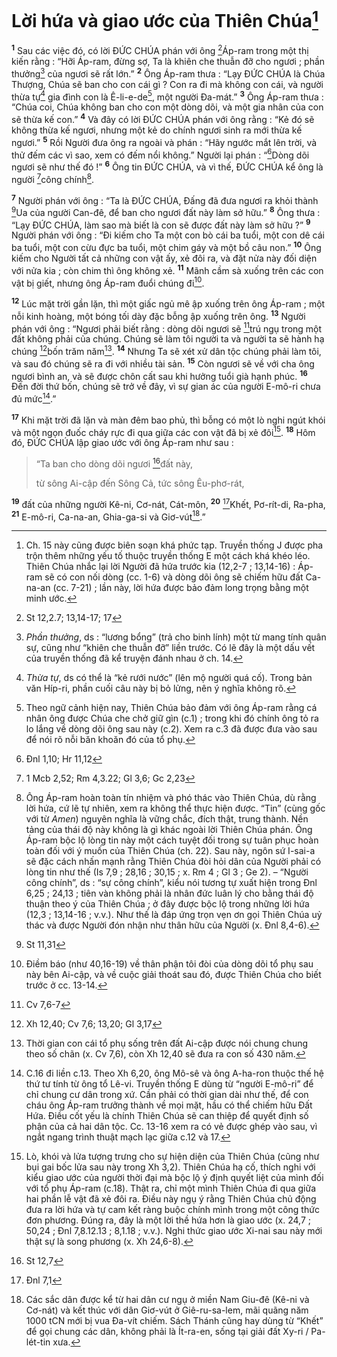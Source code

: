 # Lời hứa và giao ước của Thiên Chúa[^1]
<sup><b>1</b></sup> Sau các việc đó, có lời ĐỨC CHÚA phán với ông [^1*]Áp-ram trong một thị kiến rằng : “Hỡi Áp-ram, đừng sợ, Ta là khiên che thuẫn đỡ cho ngươi ; phần thưởng[^2] của ngươi sẽ rất lớn.” <sup><b>2</b></sup> Ông Áp-ram thưa : “Lạy ĐỨC CHÚA là Chúa Thượng, Chúa sẽ ban cho con cái gì ? Con ra đi mà không con cái, và người thừa tự[^3] gia đình con là Ê-li-e-de[^4], một người Đa-mát.” <sup><b>3</b></sup> Ông Áp-ram thưa : “Chúa coi, Chúa không ban cho con một dòng dõi, và một gia nhân của con sẽ thừa kế con.” <sup><b>4</b></sup> Và đây có lời ĐỨC CHÚA phán với ông rằng : “Kẻ đó sẽ không thừa kế ngươi, nhưng một kẻ do chính ngươi sinh ra mới thừa kế ngươi.” <sup><b>5</b></sup> Rồi Người đưa ông ra ngoài và phán : “Hãy ngước mắt lên trời, và thử đếm các vì sao, xem có đếm nổi không.” Người lại phán : “[^2*]Dòng dõi ngươi sẽ như thế đó !” <sup><b>6</b></sup> Ông tin ĐỨC CHÚA, và vì thế, ĐỨC CHÚA kể ông là người [^3*]công chính[^5].

<sup><b>7</b></sup> Người phán với ông : “Ta là ĐỨC CHÚA, Đấng đã đưa ngươi ra khỏi thành [^4*]Ua của người Can-đê, để ban cho ngươi đất này làm sở hữu.” <sup><b>8</b></sup> Ông thưa : “Lạy ĐỨC CHÚA, làm sao mà biết là con sẽ được đất này làm sở hữu ?” <sup><b>9</b></sup> Người phán với ông : “Đi kiếm cho Ta một con bò cái ba tuổi, một con dê cái ba tuổi, một con cừu đực ba tuổi, một chim gáy và một bồ câu non.” <sup><b>10</b></sup> Ông kiếm cho Người tất cả những con vật ấy, xẻ đôi ra, và đặt nửa này đối diện với nửa kia ; còn chim thì ông không xẻ. <sup><b>11</b></sup> Mãnh cầm sà xuống trên các con vật bị giết, nhưng ông Áp-ram đuổi chúng đi[^6].

<sup><b>12</b></sup> Lúc mặt trời gần lặn, thì một giấc ngủ mê ập xuống trên ông Áp-ram ; một nỗi kinh hoàng, một bóng tối dày đặc bỗng ập xuống trên ông. <sup><b>13</b></sup> Người phán với ông : “Ngươi phải biết rằng : dòng dõi ngươi sẽ [^5*]trú ngụ trong một đất không phải của chúng. Chúng sẽ làm tôi người ta và người ta sẽ hành hạ chúng [^6*]bốn trăm năm[^7]. <sup><b>14</b></sup> Nhưng Ta sẽ xét xử dân tộc chúng phải làm tôi, và sau đó chúng sẽ ra đi với nhiều tài sản. <sup><b>15</b></sup> Còn ngươi sẽ về với cha ông ngươi bình an, và sẽ được chôn cất sau khi hưởng tuổi già hạnh phúc. <sup><b>16</b></sup> Đến đời thứ bốn, chúng sẽ trở về đây, vì sự gian ác của người E-mô-ri chưa đủ mức[^8].”

<sup><b>17</b></sup> Khi mặt trời đã lặn và màn đêm bao phủ, thì bỗng có một lò nghi ngút khói và một ngọn đuốc cháy rực đi qua giữa các con vật đã bị xẻ đôi[^9]. <sup><b>18</b></sup> Hôm đó, ĐỨC CHÚA lập giao ước với ông Áp-ram như sau : 
> “Ta ban cho dòng dõi ngươi [^7*]đất này,
> 
> từ sông Ai-cập đến Sông Cả, tức sông Êu-phơ-rát,
>

<sup><b>19</b></sup> đất của những người Kê-ni, Cơ-nát, Cát-môn, <sup><b>20</b></sup> [^8*]Khết, Pơ-rít-di, Ra-pha, <sup><b>21</b></sup> E-mô-ri, Ca-na-an, Ghia-ga-si và Giơ-vút[^10].”

[^1]: Ch. 15 này cũng được biên soạn khá phức tạp. Truyền thống J được pha trộn thêm những yếu tố thuộc truyền thống E một cách khá khéo léo. Thiên Chúa nhắc lại lời Người đã hứa trước kia (12,2-7 ; 13,14-16) : Áp-ram sẽ có con nối dòng (cc. 1-6) và dòng dõi ông sẽ chiếm hữu đất Ca-na-an (cc. 7-21) ; lần này, lời hứa được bảo đảm long trọng bằng một minh ước.
[^2]: <i>Phần thưởng</i>, ds : “lương bổng” (trả cho binh lính) một từ mang tính quân sự, cũng như “khiên che thuẫn đỡ” liền trước. Có lẽ đây là một dấu vết của truyền thống đã kể truyện đánh nhau ở ch. 14.
[^3]: <i>Thừa tự</i>, ds có thể là “kẻ rưới nước” (lên mộ người quá cố). Trong bản văn Híp-ri, phần cuối câu này bị bỏ lửng, nên ý nghĩa không rõ.
[^4]: Theo ngữ cảnh hiện nay, Thiên Chúa bảo đảm với ông Áp-ram rằng cá nhân ông được Chúa che chở giữ gìn (c.1) ; trong khi đó chính ông tỏ ra lo lắng về dòng dõi ông sau này (c.2). Xem ra c.3 đã được đưa vào sau để nói rõ nỗi băn khoăn đó của tổ phụ.
[^5]: Ông Áp-ram hoàn toàn tín nhiệm và phó thác vào Thiên Chúa, dù rằng lời hứa, cứ lẽ tự nhiên, xem ra không thể thực hiện được. “Tin” (cùng gốc với từ <i>Amen</i>) nguyên nghĩa là vững chắc, đích thật, trung thành. Nền tảng của thái độ này không là gì khác ngoài lời Thiên Chúa phán. Ông Áp-ram bộc lộ lòng tin này một cách tuyệt đối trong sự tuân phục hoàn toàn đối với ý muốn của Thiên Chúa (ch. 22). Sau này, ngôn sứ I-sai-a sẽ đặc cách nhấn mạnh rằng Thiên Chúa đòi hỏi dân của Người phải có lòng tin như thế (Is 7,9 ; 28,16 ; 30,15 ; x. Rm 4 ; Gl 3 ; Ge 2). – “Người công chính”, ds : “sự công chính”, kiểu nói tương tự xuất hiện trong Đnl 6,25 ; 24,13 ; tiên vàn không phải là nhân đức luân lý cho bằng thái độ thuận theo ý của Thiên Chúa ; ở đây được bộc lộ trong những lời hứa (12,3 ; 13,14-16 ; v.v.). Như thế là đáp ứng trọn vẹn ơn gọi Thiên Chúa uỷ thác và được Người đón nhận như thân hữu của Người (x. Đnl 8,4-6).
[^6]: Điềm báo (như 40,16-19) về thân phận tôi đòi của dòng dõi tổ phụ sau này bên Ai-cập, và về cuộc giải thoát sau đó, được Thiên Chúa cho biết trước ở cc. 13-14.
[^7]: Thời gian con cái tổ phụ sống trên đất Ai-cập được nói chung chung theo số chãn (x. Cv 7,6), còn Xh 12,40 sẽ đưa ra con số 430 năm.
[^8]: C.16 đi liền c.13. Theo Xh 6,20, ông Mô-sê và ông A-ha-ron thuộc thế hệ thứ tư tính từ ông tổ Lê-vi. Truyền thống E dùng từ “người E-mô-ri” để chỉ chung cư dân trong xứ. Cần phải có thời gian dài như thế, để con cháu ông Áp-ram trưởng thành về mọi mặt, hầu có thể chiếm hữu Đất Hứa. Điều cốt yếu là chính Thiên Chúa sẽ can thiệp để quyết định số phận của cả hai dân tộc. Cc. 13-16 xem ra có vẻ được ghép vào sau, vì ngắt ngang trình thuật mạch lạc giữa c.12 và 17.
[^9]: Lò, khói và lửa tượng trưng cho sự hiện diện của Thiên Chúa (cũng như bụi gai bốc lửa sau này trong Xh 3,2). Thiên Chúa hạ cố, thích nghi với kiểu giao ước của người thời đại mà bộc lộ ý định quyết liệt của mình đối với tổ phụ Áp-ram (c.18). Thật ra, chỉ một mình Thiên Chúa đi qua giữa hai phần lễ vật đã xẻ đôi ra. Điều này ngụ ý rằng Thiên Chúa chủ động đưa ra lời hứa và tự cam kết ràng buộc chính mình trong một công thức đơn phương. Đúng ra, đây là một lời thề hứa hơn là giao ước (x. 24,7 ; 50,24 ; Đnl 7,8.12.13 ; 8,1.18 ; v.v.). Nghi thức giao ước Xi-nai sau này mới thật sự là song phương (x. Xh 24,6-8).
[^10]: Các sắc dân được kể từ hai dân cư ngụ ở miền Nam Giu-đê (Kê-ni và Cơ-nát) và kết thúc với dân Giơ-vút ở Giê-ru-sa-lem, mãi quãng năm 1000 tCN mới bị vua Đa-vít chiếm. Sách Thánh cũng hay dùng từ “Khết” để gọi chung các dân, không phải là Ít-ra-en, sống tại giải đất Xy-ri / Pa-lét-tin xưa.
[^1*]: St 12,2.7; 13,14-17; 17
[^2*]: Đnl 1,10; Hr 11,12
[^3*]: 1 Mcb 2,52; Rm 4,3.22; Gl 3,6; Gc 2,23
[^4*]: St 11,31
[^5*]: Cv 7,6-7
[^6*]: Xh 12,40; Cv 7,6; 13,20; Gl 3,17
[^7*]: St 12,7
[^8*]: Đnl 7,1
